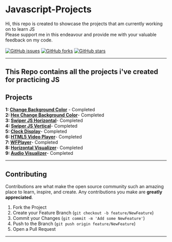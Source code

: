# Javascript-Projects
  Hi, this repo is created to showcase the projects that  am currently working on to learn JS
<br>
Please support me in this endeavour and provide me with your valuable feedback on my code.
  <br>
&nbsp;&nbsp;&nbsp;&nbsp;&nbsp;&nbsp;&nbsp;&nbsp;&nbsp;&nbsp;&nbsp;&nbsp;&nbsp;&nbsp;&nbsp;&nbsp;&nbsp;&nbsp;&nbsp;&nbsp;
<br>
[![GitHub issues](https://img.shields.io/github/issues/Lovish-Chhabra/Javascript-Projects)](https://github.com/Lovish-Chhabra/Javascript-Projects/issues)
[![GitHub forks](https://img.shields.io/github/forks/Lovish-Chhabra/Javascript-Projects)](https://github.com/Lovish-Chhabra/Javascript-Projects/network)
[![GitHub stars](https://img.shields.io/github/stars/Lovish-Chhabra/Javascript-Projects)](https://github.com/Lovish-Chhabra/Javascript-Projects/stargazers)
<!-- [![Generic badge](https://img.shields.io/badge/language-c%2B%2B-yellowgreen?style=for-the-badge&logo=c%2B%2B)](GithubBadgeShields) -->

---

This Repo contains all the projects i've created for practicing JS
---

## Projects

**1: [Change Background Color](./change%20background%20color)** - Completed <br>
**2: [Hex Change Background Color](./change%20background%20color%20using%20hex)**- Completed<br>
**3: [Swiper JS Horizontal](./Swiper%20JS%20Horizontal)**- Completed<br>
**4: [Swiper JS Vertical](./Swiper%20JS%20Vertical)**- Completed<br>
**5: [Clock Display](./JS%20Clock)**- Completed<br>
**6: [HTML5 Video Player](./HTML5%20VIDEO%20PLAYER)**- Completed<br>
**7: [WFPlayer](./WF%20Player)**- Completed<br>
**8: [Horizontal Visualizer](./Horizontal_visualizer)**- Completed<br>
**9: [Audio Visualizer](./audio_visualizer)**- Completed<br>


---

## Contributing

Contributions are what make the open source community such an amazing place to learn, inspire, and create. Any contributions you make are **greatly appreciated**.

1. Fork the Project
2. Create your Feature Branch (`git checkout -b feature/NewFeature`)
3. Commit your Changes (`git commit -m 'Add some NewFeature'`)
4. Push to the Branch (`git push origin feature/NewFeature`)
5. Open a Pull Request

---


